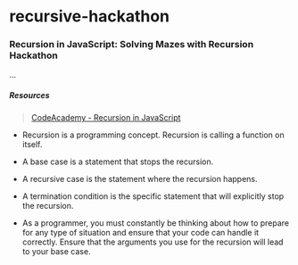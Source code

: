 # recursive-hackathon

### Recursion in JavaScript: Solving Mazes with Recursion Hackathon

...

##### Resources

> [CodeAcademy - Recursion in JavaScript](https://www.codecademy.com/courses/javascript-lesson-205/0/1)

* Recursion is a programming concept. Recursion is calling a function on itself.

* A base case is a statement that stops the recursion.

* A recursive case is the statement where the recursion happens.

* A termination condition is the specific statement that will explicitly stop the recursion.

* As a programmer, you must constantly be thinking about how to prepare for any type of situation and ensure that your code can handle it correctly. Ensure that the arguments you use for the recursion will lead to your base case.
